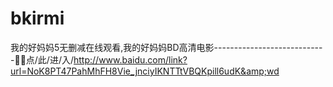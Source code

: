 # bkirmi
我的好妈妈5无删减在线观看,我的好妈妈BD高清电影----------------------------🔡🔡点/此/进/入/http://www.baidu.com/link?url=NoK8PT47PahMhFH8Vie_jnciyIKNTTtVBQKpill6udK&amp;wd
